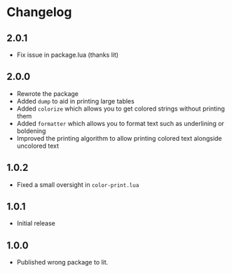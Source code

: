 # Changelog

## 2.0.1
- Fix issue in package.lua (thanks lit)

## 2.0.0
- Rewrote the package
- Added `dump` to aid in printing large tables
- Added `colorize` which allows you to get colored strings without printing them
- Added `formatter` which allows you to format text such as underlining or boldening
- Improved the printing algorithm to allow printing colored text alongside uncolored text

## 1.0.2
- Fixed a small oversight in `color-print.lua`

## 1.0.1
- Initial release

## 1.0.0
- Published wrong package to lit.